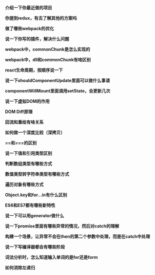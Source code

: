 **介绍一下你最近做的项目**

**你提到redux，有去了解其他的方案吗**

**做了哪些webpack的优化**

**说一下你写的插件，解决什么问题**

**webpack中，commonChunk是怎么实现的**

**webpack中，dll和commonChunk有啥区别**

**react生命周期，按顺序说一下**

**说一下shouldComponentUpdate里面可以做什么事请**

**componentWillMount里面调用setState，会更新几次**

**说一下虚拟DOM的作用**

**DOM Diff原理**

**回流和重绘有啥关系**

**如何做一个深度比较（深拷贝）**

**==和===的区别**

**说一下值和引用类型区别**

**判断数组类型有哪些方式**

**数值类型转字符串类型有哪些方式**

**遍历对象有哪些方式**

**Object.key和for...in有什么区别**

**ES6和ES7都有哪些新特性**

**说一下可以用generator做什么**

**说一下promise里面有哪些异常的情况，然后对catch的理解**

**构建一个场景，让异常不会在then的第二个参数中处理，而是在catch中处理**

**说一下写编译器都会有哪些阶段**

**词法分析时，怎么知道输入单词的是for还是form**

**如何消除左递归**

